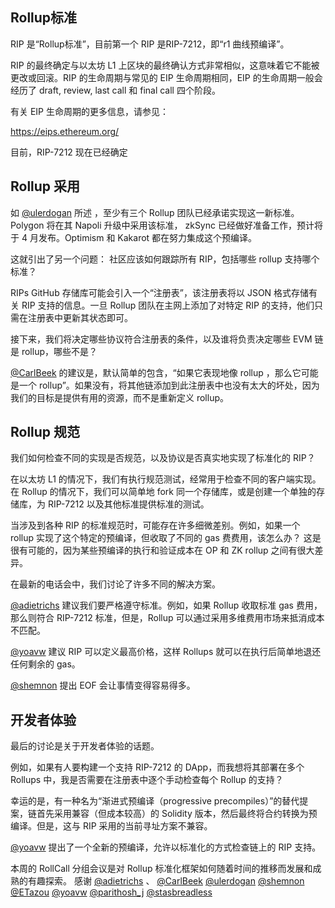 
## Rollup标准

RIP 是“Rollup标准”，目前第一个 RIP 是RIP-7212，即“r1 曲线预编译”。

RIP 的最终确定与以太坊 L1 上区块的最终确认方式非常相似，这意味着它不能被更改或回滚。RIP 的生命周期与常见的 EIP 生命周期相同，EIP 的生命周期一般会经历了 draft, review, last call 和 final call 四个阶段。

有关 EIP 生命周期的更多信息，请参见：

https://eips.ethereum.org/

目前，RIP-7212 现在已经确定

## Rollup 采用

如 [@ulerdogan](https://twitter.com/ulerdogan) 所述 ，至少有三个 Rollup 团队已经承诺实现这一新标准。Polygon 将在其 Napoli 升级中采用该标准， zkSync 已经做好准备工作，预计将于 4 月发布。Optimism 和  Kakarot 都在努力集成这个预编译。 

这就引出了另一个问题： 社区应该如何跟踪所有 RIP，包括哪些 rollup 支持哪个标准？

RIPs GitHub 存储库可能会引入一个“注册表”，该注册表将以 JSON 格式存储有关 RIP 支持的信息。一旦 Rollup 团队在主网上添加了对特定 RIP 的支持，他们只需在注册表中更新其状态即可。 

接下来，我们将决定哪些协议符合注册表的条件，以及谁将负责决定哪些 EVM 链是 rollup，哪些不是？

[@CarlBeek](https://twitter.com/CarlBeek) 的建议是，默认简单的包含，“如果它表现地像 rollup ，那么它可能是一个 rollup”。如果没有，将其他链添加到此注册表中也没有太大的坏处，因为我们的目标是提供有用的资源，而不是重新定义 rollup。 


## Rollup 规范
我们如何检查不同的实现是否规范，以及协议是否真实地实现了标准化的 RIP？ 

在以太坊 L1 的情况下，我们有执行规范测试，经常用于检查不同的客户端实现。在 Rollup 的情况下，我们可以简单地 fork 同一个存储库，或是创建一个单独的存储库，为 RIP-7212 以及其他标准提供标准的测试。 

当涉及到各种 RIP 的标准规范时，可能存在许多细微差别。例如，如果一个 rollup 实现了这个特定的预编译，但收取了不同的 gas 费费用，该怎么办？ 这是很有可能的，因为某些预编译的执行和验证成本在 OP 和 ZK rollup 之间有很大差异。 

在最新的电话会中，我们讨论了许多不同的解决方案。 

[@adietrichs](https://twitter.com/adietrichs) 建议我们要严格遵守标准。例如，如果 Rollup 收取标准 gas 费用，那么则符合 RIP-7212 标准，但是，Rollup 可以通过采用多维费用市场来抵消成本不匹配。

[@yoavw](https://twitter.com/yoavw) 建议 RIP 可以定义最高价格，这样 Rollups 就可以在执行后简单地退还任何剩余的 gas。 

[@shemnon](https://twitter.com/shemnon) 提出 EOF 会让事情变得容易得多。

## 开发者体验

最后的讨论是关于开发者体验的话题。

例如，如果有人要构建一个支持 RIP-7212 的 DApp，而我想将其部署在多个 Rollups 中，我是否需要在注册表中逐个手动检查每个 Rollup 的支持？ 

幸运的是，有一种名为“渐进式预编译（progressive precompiles）”的替代提案，链首先采用兼容（但成本较高）的 Solidity 版本，然后最终将合约转换为预编译。但是，这与 RIP 采用的当前寻址方案不兼容。

[@yoavw](https://twitter.com/yoavw) 提出了一个全新的预编译，允许以标准化的方式检查链上的 RIP 支持。 


本周的 RollCall 分组会议是对 Rollup 标准化框架如何随着时间的推移而发展和成熟的有趣探索。 感谢  [@adietrichs](https://twitter.com/adietrichs) 、 [@CarlBeek](https://twitter.com/CarlBeek) [@ulerdogan](https://twitter.com/ulerdogan) [@shemnon](https://twitter.com/shemnon) [@ETazou](https://twitter.com/ETazou) [@yoavw](https://twitter.com/yoavw) [@parithosh_j](https://twitter.com/parithosh_j) [@stasbreadless](https://twitter.com/stasbreadless) 

